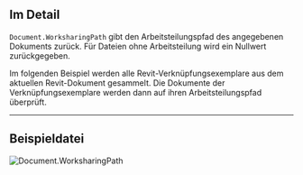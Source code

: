 ## Im Detail
`Document.WorksharingPath` gibt den Arbeitsteilungspfad des angegebenen Dokuments zurück. Für Dateien ohne Arbeitsteilung wird ein Nullwert zurückgegeben.

Im folgenden Beispiel werden alle Revit-Verknüpfungsexemplare aus dem aktuellen Revit-Dokument gesammelt. Die Dokumente der Verknüpfungsexemplare werden dann auf ihren Arbeitsteilungspfad überprüft.
___
## Beispieldatei

![Document.WorksharingPath](./Revit.Application.Document.WorksharingPath_img.jpg)
